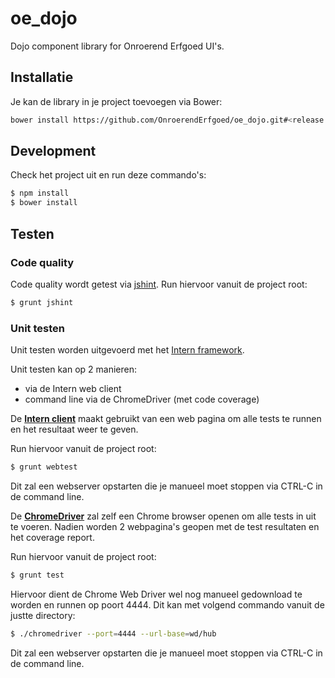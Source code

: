 # oe_dojo

Dojo component library for Onroerend Erfgoed UI's.

## Installatie
Je kan de library in je project toevoegen via Bower: 
```bash
bower install https://github.com/OnroerendErfgoed/oe_dojo.git#<release nummer> --save
```

## Development
Check het project uit en run deze commando's:
```bash
$ npm install
$ bower install
```

## Testen
### Code quality
Code quality wordt getest via [jshint](http://jshint.com/). 
Run hiervoor vanuit de project root:   
```bash
$ grunt jshint
```

### Unit testen
Unit testen worden uitgevoerd met het [Intern framework](https://theintern.github.io/).

Unit testen kan op 2 manieren:
 + via de Intern web client
 + command line via de ChromeDriver (met code coverage)
 
De [**Intern client**](https://theintern.github.io/intern/#browser-client) maakt gebruikt van een 
web pagina om alle tests te runnen en het resultaat weer te geven.

Run hiervoor vanuit de project root:   
```bash
$ grunt webtest
``` 
Dit zal een webserver opstarten die je manueel moet stoppen via CTRL-C in de command line.


De [**ChromeDriver**](https://sites.google.com/a/chromium.org/chromedriver/) zal zelf een Chrome browser openen om alle tests in uit te voeren. Nadien worden 2 webpagina's 
geopen met de test resultaten en het coverage report.

Run hiervoor vanuit de project root:   
```bash
$ grunt test
```
Hiervoor dient de Chrome Web Driver wel nog manueel gedownload te worden en runnen op poort 4444.
Dit kan met volgend commando vanuit de justte directory:
```bash
$ ./chromedriver --port=4444 --url-base=wd/hub
```


Dit zal een webserver opstarten die je manueel moet stoppen via CTRL-C in de command line.